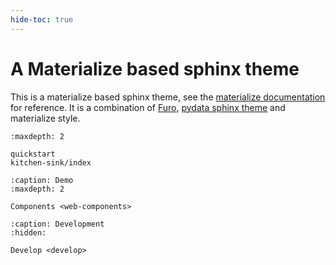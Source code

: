```yaml
---
hide-toc: true
---
```



# A Materialize based sphinx theme

This is a materialize based sphinx theme, see the [materialize documentation](https://materializeweb.com/) for reference. It is a combination of [Furo](https://github.com/pradyunsg/furo), [pydata sphinx theme](https://github.com/pydata/pydata-sphinx-theme) and materialize style.



```{toctree}
:maxdepth: 2

quickstart
kitchen-sink/index
```

```{toctree}
:caption: Demo
:maxdepth: 2

Components <web-components>
```

```{toctree}
:caption: Development
:hidden:

Develop <develop>
```
